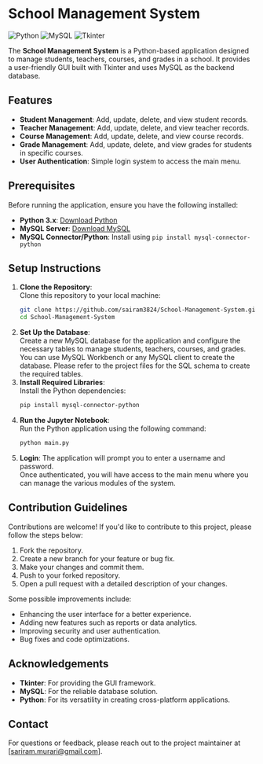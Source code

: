 # School Management System

![Python](https://img.shields.io/badge/Python-3.x-blue)
![MySQL](https://img.shields.io/badge/MySQL-8.0-orange)
![Tkinter](https://img.shields.io/badge/Tkinter-GUI-green)

The **School Management System** is a Python-based application designed to manage students, teachers, courses, and grades in a school. It provides a user-friendly GUI built with Tkinter and uses MySQL as the backend database.

## Features

- **Student Management**: Add, update, delete, and view student records.
- **Teacher Management**: Add, update, delete, and view teacher records.
- **Course Management**: Add, update, delete, and view course records.
- **Grade Management**: Add, update, delete, and view grades for students in specific courses.
- **User Authentication**: Simple login system to access the main menu.

## Prerequisites

Before running the application, ensure you have the following installed:

- **Python 3.x**: [Download Python](https://www.python.org/downloads/)
- **MySQL Server**: [Download MySQL](https://dev.mysql.com/downloads/mysql/)
- **MySQL Connector/Python**: Install using `pip install mysql-connector-python`

## Setup Instructions

1. **Clone the Repository**:</br>
   Clone this repository to your local machine:
   ```bash
   git clone https://github.com/sairam3824/School-Management-System.git
   cd School-Management-System
2. **Set Up the Database**:</br>
   Create a new MySQL database for the application and configure the necessary tables to manage students, teachers, courses, and grades.</br>
   You can use MySQL Workbench or any MySQL client to create the database. Please refer to the project files for the SQL schema to create the required tables.
3. **Install Required Libraries**:</br>
   Install the Python dependencies:
   ```bash
   pip install mysql-connector-python
4. **Run the Jupyter Notebook**:</br>
   Run the Python application using the following command:
   ```bash
   python main.py
   ```
5. **Login**:
   The application will prompt you to enter a username and password.</br>
   Once authenticated, you will have access to the main menu where you can manage the various modules of the system.

## Contribution Guidelines
Contributions are welcome! If you'd like to contribute to this project, please follow the steps below:

1. Fork the repository.
2. Create a new branch for your feature or bug fix.
3. Make your changes and commit them.
4. Push to your forked repository.
5. Open a pull request with a detailed description of your changes.

Some possible improvements include:

- Enhancing the user interface for a better experience.
- Adding new features such as reports or data analytics.
- Improving security and user authentication.
- Bug fixes and code optimizations.

## Acknowledgements
- **Tkinter**: For providing the GUI framework.
- **MySQL**: For the reliable database solution.
- **Python**: For its versatility in creating cross-platform applications.

## Contact
For questions or feedback, please reach out to the project maintainer at [sariram.murari@gmail.com].

